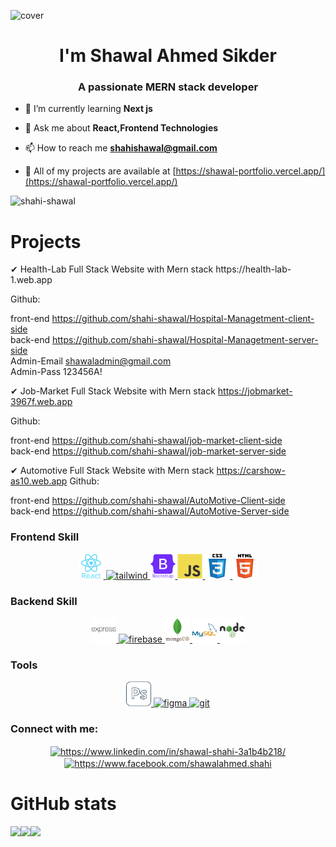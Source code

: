 ![cover](https://i.ibb.co/GJrdZPD/Blue-Modern-Elegant-Corporate-Personal-Profile-Linked-In-Banner.png)
<h1 align="center"> I'm Shawal Ahmed Sikder</h1>
<h3 align="center">A passionate MERN stack developer</h3>



- 🌱 I’m currently learning **Next js**

- 💬 Ask me about **React,Frontend Technologies**

- 📫 How to reach me **shahishawal@gmail.com**
- 🔰 All of my projects are available at [https://shawal-portfolio.vercel.app/](https://shawal-portfolio.vercel.app/)

<p align="left"> <img src="https://komarev.com/ghpvc/?username=shahi-shawal&label=Profile%20views&color=d7e60a&style=flat" alt="shahi-shawal" /> </p>

<h1 align="left">Projects</h1>
✔ Health-Lab Full Stack Website with Mern stack https://health-lab-1.web.app

Github:

front-end https://github.com/shahi-shawal/Hospital-Managetment-client-side <br>
back-end https://github.com/shahi-shawal/Hospital-Managetment-server-side
<br>
Admin-Email shawaladmin@gmail.com
<br>
Admin-Pass 123456A!

✔ Job-Market Full Stack Website with Mern stack https://jobmarket-3967f.web.app

Github:

front-end https://github.com/shahi-shawal/job-market-client-side <br>
back-end https://github.com/shahi-shawal/job-market-server-side

✔ Automotive Full Stack Website with Mern stack 
https://carshow-as10.web.app
Github:

front-end https://github.com/shahi-shawal/AutoMotive-Client-side <br>
back-end https://github.com/shahi-shawal/AutoMotive-Server-side


<h3 align="left">Frontend Skill</h3>

<p align="center"><a href="https://reactjs.org/" target="_blank" rel="noreferrer"> <img src="https://raw.githubusercontent.com/devicons/devicon/master/icons/react/react-original-wordmark.svg" alt="react" width="40" height="40"/> </a> <a href="https://tailwindcss.com/" target="_blank" rel="noreferrer"> <img src="https://www.vectorlogo.zone/logos/tailwindcss/tailwindcss-icon.svg" alt="tailwind" width="40" height="40"/> </a><a href="https://getbootstrap.com" target="_blank" rel="noreferrer"> <img src="https://raw.githubusercontent.com/devicons/devicon/master/icons/bootstrap/bootstrap-plain-wordmark.svg" alt="bootstrap" width="40" height="40"/> </a><a href="https://developer.mozilla.org/en-US/docs/Web/JavaScript" target="_blank" rel="noreferrer"> <img src="https://raw.githubusercontent.com/devicons/devicon/master/icons/javascript/javascript-original.svg" alt="javascript" width="40" height="40"/><a href="https://www.w3schools.com/css/" target="_blank" rel="noreferrer"> <img src="https://raw.githubusercontent.com/devicons/devicon/master/icons/css3/css3-original-wordmark.svg" alt="css3" width="40" height="40"/> </a> </a><a href="https://www.w3.org/html/" target="_blank" rel="noreferrer"> <img src="https://raw.githubusercontent.com/devicons/devicon/master/icons/html5/html5-original-wordmark.svg" alt="html5" width="40" height="40"/> </a> </p>

<h3>Backend Skill</h3>
<p align="center"> <a href="https://expressjs.com" target="_blank" rel="noreferrer"> <img src="https://raw.githubusercontent.com/devicons/devicon/master/icons/express/express-original-wordmark.svg" alt="express" width="40" height="40"/> </a>  <a href="https://firebase.google.com/" target="_blank" rel="noreferrer"> <img src="https://www.vectorlogo.zone/logos/firebase/firebase-icon.svg" alt="firebase" width="40" height="40"/> </a>   <a href="https://www.mongodb.com/" target="_blank" rel="noreferrer"> <img src="https://raw.githubusercontent.com/devicons/devicon/master/icons/mongodb/mongodb-original-wordmark.svg" alt="mongodb" width="40" height="40"/> </a> <a href="https://www.mysql.com/" target="_blank" rel="noreferrer"> <img src="https://raw.githubusercontent.com/devicons/devicon/master/icons/mysql/mysql-original-wordmark.svg" alt="mysql" width="40" height="40"/> </a> <a href="https://nodejs.org" target="_blank" rel="noreferrer"> <img src="https://raw.githubusercontent.com/devicons/devicon/master/icons/nodejs/nodejs-original-wordmark.svg" alt="nodejs" width="40" height="40"/> </a>  </p>
<h3>Tools</h3>
 <p align="center"><a href="https://www.photoshop.com/en" target="_blank" rel="noreferrer"> <img src="https://raw.githubusercontent.com/devicons/devicon/master/icons/photoshop/photoshop-line.svg" alt="photoshop" width="40" height="40"/> </a> <a href="https://www.figma.com/" target="_blank" rel="noreferrer"> <img src="https://www.vectorlogo.zone/logos/figma/figma-icon.svg" alt="figma" width="40" height="40"/> </a> <a href="https://git-scm.com/" target="_blank" rel="noreferrer"> <img src="https://www.vectorlogo.zone/logos/git-scm/git-scm-icon.svg" alt="git" width="40" height="40"/> </a></p>

<h3 align="left">Connect with me:</h3>
<p align="center">
<a href="https://linkedin.com/in/https://www.linkedin.com/in/shawal-shahi-3a1b4b218/" target="blank"><img align="center" src="https://raw.githubusercontent.com/rahuldkjain/github-profile-readme-generator/master/src/images/icons/Social/linked-in-alt.svg" alt="https://www.linkedin.com/in/shawal-shahi-3a1b4b218/" height="30" width="40" /></a>
<a href="https://fb.com/https://www.facebook.com/shawalahmed.shahi" target="blank"><img align="center" src="https://raw.githubusercontent.com/rahuldkjain/github-profile-readme-generator/master/src/images/icons/Social/facebook.svg" alt="https://www.facebook.com/shawalahmed.shahi" height="30" width="40" /></a>
</p>
<h1>GitHub stats</h1>
<p>


![](http://github-profile-summary-cards.vercel.app/api/cards/profile-details?username=shahi-shawal&theme=aura)![](http://github-profile-summary-cards.vercel.app/api/cards/stats?username=shahi-shawal&theme=aura)![](http://github-profile-summary-cards.vercel.app/api/cards/most-commit-language?username=shahi-shawal&theme=aura)



</p>
